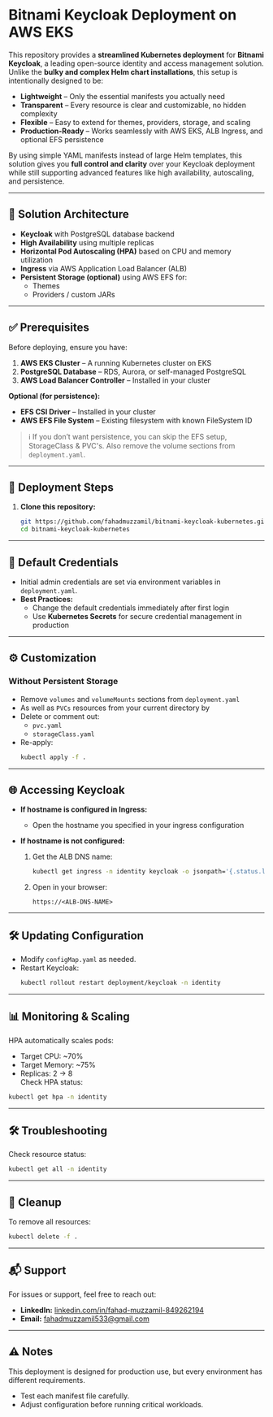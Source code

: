 # Bitnami Keycloak Deployment on AWS EKS

This repository provides a **streamlined Kubernetes deployment** for **Bitnami Keycloak**, a leading open-source identity and access management solution.  
Unlike the **bulky and complex Helm chart installations**, this setup is intentionally designed to be:

- **Lightweight** – Only the essential manifests you actually need  
- **Transparent** – Every resource is clear and customizable, no hidden complexity  
- **Flexible** – Easy to extend for themes, providers, storage, and scaling  
- **Production-Ready** – Works seamlessly with AWS EKS, ALB Ingress, and optional EFS persistence  

By using simple YAML manifests instead of large Helm templates, this solution gives you **full control and clarity** over your Keycloak deployment while still supporting advanced features like high availability, autoscaling, and persistence.


---

## 📌 Solution Architecture
- **Keycloak** with PostgreSQL database backend  
- **High Availability** using multiple replicas  
- **Horizontal Pod Autoscaling (HPA)** based on CPU and memory utilization  
- **Ingress** via AWS Application Load Balancer (ALB)  
- **Persistent Storage (optional)** using AWS EFS for:
  - Themes  
  - Providers / custom JARs  

---

## ✅ Prerequisites
Before deploying, ensure you have:

1. **AWS EKS Cluster** – A running Kubernetes cluster on EKS  
2. **PostgreSQL Database** – RDS, Aurora, or self-managed PostgreSQL  
3. **AWS Load Balancer Controller** – Installed in your cluster  

**Optional (for persistence):**
- **EFS CSI Driver** – Installed in your cluster  
- **AWS EFS File System** – Existing filesystem with known FileSystem ID  

> ℹ️ If you don’t want persistence, you can skip the EFS setup, StorageClass & PVC's. Also remove the volume sections from `deployment.yaml`.

---

## 🚀 Deployment Steps
1. **Clone this repository:**
   ```bash
   git https://github.com/fahadmuzzamil/bitnami-keycloak-kubernetes.git
   cd bitnami-keycloak-kubernetes
---


## 🔑 Default Credentials
- Initial admin credentials are set via environment variables in `deployment.yaml`.  
- **Best Practices:**
  - Change the default credentials immediately after first login  
  - Use **Kubernetes Secrets** for secure credential management in production  

---


## ⚙️ Customization

### Without Persistent Storage
- Remove `volumes` and `volumeMounts` sections from `deployment.yaml`
- As well as `PVCs` resources from your current directory by
- Delete or comment out:
  - `pvc.yaml`  
  - `storageClass.yaml`  
- Re-apply:
  ```bash
  kubectl apply -f .
  ```

---


## 🌐 Accessing Keycloak
- **If hostname is configured in Ingress:**
  - Open the hostname you specified in your ingress configuration  

- **If hostname is not configured:**
  1. Get the ALB DNS name:
     ```bash
     kubectl get ingress -n identity keycloak -o jsonpath='{.status.loadBalancer.ingress[0].hostname}'
     ```
  2. Open in your browser:
     ```
     https://<ALB-DNS-NAME>
     ```

---


## 🛠️ Updating Configuration
- Modify `configMap.yaml` as needed.  
- Restart Keycloak:
  ```bash
  kubectl rollout restart deployment/keycloak -n identity
  ```

---

## 📊 Monitoring & Scaling
HPA automatically scales pods:
- Target CPU: ~70%  
- Target Memory: ~75%  
- Replicas: 2 → 8  
Check HPA status:
```bash
kubectl get hpa -n identity
```

---

## 🛠️ Troubleshooting
Check resource status:
```bash
kubectl get all -n identity
```

---

## 🧹 Cleanup
To remove all resources:
```bash
kubectl delete -f .
```

---

## 📬 Support
For issues or support, feel free to reach out:  
- **LinkedIn:** [linkedin.com/in/fahad-muzzamil-849262194](https://www.linkedin.com/in/fahad-muzzamil-849262194)  
- **Email:** [fahadmuzzamil533@gmail.com](mailto:fahadmuzzamil533@gmail.com)  

---

## ⚠️ Notes
This deployment is designed for production use, but every environment has different requirements.  
- Test each manifest file carefully.  
- Adjust configuration before running critical workloads.  
